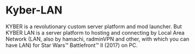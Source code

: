 # Kyber-LAN
KYBER is a revolutionary custom server platform and mod launcher. But KYBER LAN is a server platform to hosting and connecting by Local Area Network (LAN, also by hamachi, radminVPN and other, with which you can have LAN) for Star Wars™ Battlefront™ II (2017) on PC.
